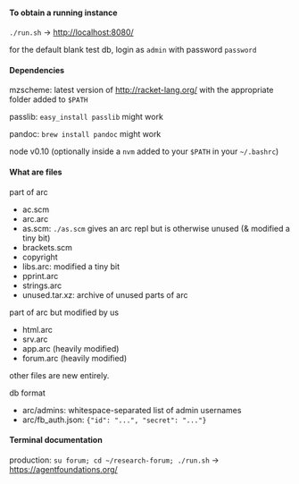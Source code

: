 #### To obtain a running instance

`./run.sh` -> <http://localhost:8080/>

for the default blank test db, login as `admin` with password `password`

#### Dependencies

mzscheme: latest version of http://racket-lang.org/ with the appropriate folder added to `$PATH`

passlib: `easy_install passlib` might work

pandoc: `brew install pandoc` might work

node v0.10 (optionally inside a `nvm` added to your `$PATH` in your `~/.bashrc`)

#### What are files

part of arc

* ac.scm
* arc.arc
* as.scm: `./as.scm` gives an arc repl but is otherwise unused (& modified a tiny bit)
* brackets.scm
* copyright
* libs.arc: modified a tiny bit
* pprint.arc
* strings.arc
* unused.tar.xz: archive of unused parts of arc

part of arc but modified by us

* html.arc
* srv.arc
* app.arc (heavily modified)
* forum.arc (heavily modified)

other files are new entirely.

db format

* arc/admins: whitespace-separated list of admin usernames
* arc/fb_auth.json: `{"id": "...", "secret": "..."}`

#### Terminal documentation

production: `su forum; cd ~/research-forum; ./run.sh` -> https://agentfoundations.org/

